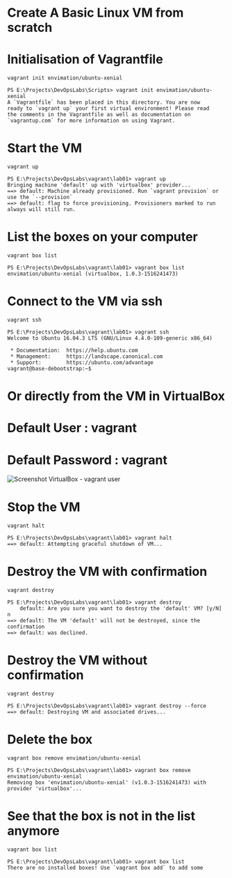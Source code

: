 # Create A Basic Linux VM from scratch

# Initialisation of Vagrantfile
```
vagrant init envimation/ubuntu-xenial
```
```
PS E:\Projects\DevOpsLabs\Scripts> vagrant init envimation/ubuntu-xenial
A `Vagrantfile` has been placed in this directory. You are now   
ready to `vagrant up` your first virtual environment! Please read
the comments in the Vagrantfile as well as documentation on
`vagrantup.com` for more information on using Vagrant.
```

# Start the VM
```
vagrant up
```
```
PS E:\Projects\DevOpsLabs\vagrant\lab01> vagrant up      
Bringing machine 'default' up with 'virtualbox' provider...
==> default: Machine already provisioned. Run `vagrant provision` or use the `--provision`
==> default: flag to force provisioning. Provisioners marked to run always will still run.

```

# List the boxes on your computer
```
vagrant box list
```

```
PS E:\Projects\DevOpsLabs\vagrant\lab01> vagrant box list 
envimation/ubuntu-xenial (virtualbox, 1.0.3-1516241473)
```

# Connect to the VM via ssh
```
vagrant ssh
```
```
PS E:\Projects\DevOpsLabs\vagrant\lab01> vagrant ssh
Welcome to Ubuntu 16.04.3 LTS (GNU/Linux 4.4.0-109-generic x86_64)

 * Documentation:  https://help.ubuntu.com
 * Management:     https://landscape.canonical.com
 * Support:        https://ubuntu.com/advantage
vagrant@base-debootstrap:~$
```

# Or directly from the VM in VirtualBox
# Default User : vagrant
# Default Password : vagrant
![Screenshot VirtualBox - vagrant user](https://github.com/ReC82/DevOpsLabs/blob/main/vagrant/lab01/images/vbox_screenshot_1.png)

# Stop the VM
```
vagrant halt
```
```
PS E:\Projects\DevOpsLabs\vagrant\lab01> vagrant halt
==> default: Attempting graceful shutdown of VM...
```

# Destroy the VM with confirmation
```
vagrant destroy
```
```
PS E:\Projects\DevOpsLabs\vagrant\lab01> vagrant destroy
    default: Are you sure you want to destroy the 'default' VM? [y/N] n
==> default: The VM 'default' will not be destroyed, since the confirmation
==> default: was declined.
```

# Destroy the VM without confirmation
```
vagrant destroy
```
```
PS E:\Projects\DevOpsLabs\vagrant\lab01> vagrant destroy --force
==> default: Destroying VM and associated drives...
```

# Delete the box
```
vagrant box remove envimation/ubuntu-xenial
```
```
PS E:\Projects\DevOpsLabs\vagrant\lab01> vagrant box remove envimation/ubuntu-xenial
Removing box 'envimation/ubuntu-xenial' (v1.0.3-1516241473) with provider 'virtualbox'...
```

# See that the box is not in the list anymore
```
vagrant box list
```

```
PS E:\Projects\DevOpsLabs\vagrant\lab01> vagrant box list
There are no installed boxes! Use `vagrant box add` to add some
```
